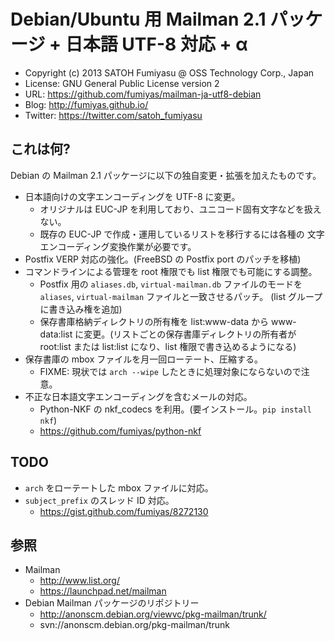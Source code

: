 Debian/Ubuntu 用 Mailman 2.1 パッケージ + 日本語 UTF-8 対応 + α
======================================================================

  * Copyright (c) 2013 SATOH Fumiyasu @ OSS Technology Corp., Japan
  * License: GNU General Public License version 2
  * URL: <https://github.com/fumiyas/mailman-ja-utf8-debian>
  * Blog: <http://fumiyas.github.io/>
  * Twitter: <https://twitter.com/satoh_fumiyasu>

これは何?
----------------------------------------------------------------------

Debian の Mailman 2.1 パッケージに以下の独自変更・拡張を加えたものです。

  * 日本語向けの文字エンコーディングを UTF-8 に変更。
    * オリジナルは EUC-JP を利用しており、ユニコード固有文字などを扱えない。
    * 既存の EUC-JP で作成・運用しているリストを移行するには各種の
      文字エンコーディング変換作業が必要です。
  * Postfix VERP 対応の強化。(FreeBSD の Postfix port のパッチを移植)
  * コマンドラインによる管理を root 権限でも list 権限でも可能にする調整。
    * Postfix 用の `aliases.db`, `virtual-mailman.db` ファイルのモードを
      `aliases`, `virtual-mailman` ファイルと一致させるパッチ。
      (list グループに書き込み権を追加)
    * 保存書庫格納ディレクトリの所有権を list:www-data から www-data:list
      に変更。(リストごとの保存書庫ディレクトリの所有者が root:list または
      list:list になり、list 権限で書き込めるようになる)
  * 保存書庫の mbox ファイルを月一回ローテート、圧縮する。
    * FIXME: 現状では `arch --wipe` したときに処理対象にならないので注意。
  * 不正な日本語文字エンコーディングを含むメールの対応。
    * Python-NKF の nkf_codecs を利用。(要インストール。`pip install nkf`)
    * https://github.com/fumiyas/python-nkf

TODO
----------------------------------------------------------------------

  * `arch` をローテートした mbox ファイルに対応。
  * `subject_prefix` のスレッド ID 対応。
    * https://gist.github.com/fumiyas/8272130

参照
----------------------------------------------------------------------

  * Mailman
    * http://www.list.org/
    * https://launchpad.net/mailman
  * Debian Mailman パッケージのリポジトリー
    * http://anonscm.debian.org/viewvc/pkg-mailman/trunk/
    * svn://anonscm.debian.org/pkg-mailman/trunk

